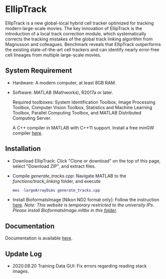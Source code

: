 # EllipTrack

EllipTrack is a new global-local hybrid cell tracker optimized for tracking modern large-scale movies. The key innovation of EllipTrack is the introduction of a local track correction module, which systematically corrects the tracking mistakes of the global track linking algorithm from Magnusson and colleagues. Benchmark reveals that EllipTrack outperforms the existing state-of-the-art cell trackers and can identify nearly error-free cell lineages from multiple large-scale movies.

## System Requirement

* Hardware: A modern computer, at least 8GB RAM.

* Software: MATLAB (Mathworks), R2017a or later.

  Required toolboxes: System Identification Toolbox, Image Processing Toolbox, Computer Vision Toolbox, Statistics and Machine Learning Toolbox, Parallel Computing Toolbox, and MATLAB Distributed Computing Server.

  A C++ compiler in MATLAB with C++11 support. Install a free minGW compiler [here](<https://www.mathworks.com/matlabcentral/answers/313290-how-do-i-install-mingw-for-use-in-matlab>).

## Installation

* Download EllipTrack: Click "Clone or download" on the top of this page, select "Download ZIP", and extract files.

* Compile *generate_tracks.cpp*: Navigate MATLAB to the *functions/track_linking* folder, and execute

  ```matlab
  mex -largeArrayDims generate_tracks.cpp
  ```

* Install BioformatsImage [Nikon ND2 format only]: Follow the instruction [here](https://biof-git.colorado.edu/biofrontiers-imaging/bioformats-image-toolbox/wikis/home). *Note: This website is temporary restricted to the university IPs. Please install BioformatsImage.mltbx in this [folder](https://github.com/tianchengzhe/EllipTrack/tree/master/third_party_functions).*

## Documentation

Documentation is available [here](<http://elliptrack.readthedocs.org/>).

## Update Log

*  2020.08.20 Training Data GUI: Fix errors regarding reading stack images.
